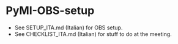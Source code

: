 # PyMI-OBS-setup

* See SETUP_ITA.md (Italian) for OBS setup.
* See CHECKLIST_ITA.md (Italian) for stuff to do at the meeting.

